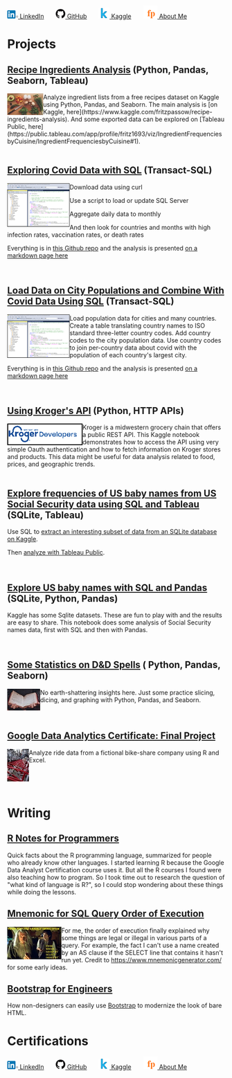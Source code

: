 [![LinkedIn icon](linkedin.png) LinkedIn](https://www.linkedin.com/in/fredrich-passow-4789146)
 &nbsp; &nbsp; &nbsp; 
[![GitHub icon](github.png) GitHub](https://github.com/fpassow)
 &nbsp; &nbsp; &nbsp; 
 [![Kaggle icon](kaggle_icon.png) Kaggle](https://www.kaggle.com/fritzpassow/code)
  &nbsp; &nbsp; &nbsp; 
[![me](fp.png) About Me](about_me.html)

# Projects

## [Recipe Ingredients Analysis](https://www.kaggle.com/fritzpassow/recipe-ingredients-analysis)  (Python, Pandas, Seaborn, Tableau)

<img align="left" src="katie-smith-uQs1802D0CQ-unsplash_SMALLER.jpg">
Analyze ingredient lists from a free recipes dataset on Kaggle using Python, Pandas, and Seaborn. The main analysis is [on Kaggle, here](https://www.kaggle.com/fritzpassow/recipe-ingredients-analysis). And some exported data can be explored on [Tableau Public, here](https://public.tableau.com/app/profile/fritz1693/viz/IngredientFrequenciesbyCuisine/IngredientFrequenciesbyCuisine#1).
<br clear="left"/>

<br/>

## [Exploring Covid Data with SQL](https://fpassow.github.io/world_data/owid_covid/queries_and_results.html) (Transact-SQL)
<img align="left" src="ssms.png">
Download data using curl

Use a script to load or update SQL Server

Aggregate daily data to monthly

And then look for countries and months with high infection rates, vaccination rates, or death rates

Everything is in [this Github repo](https://github.com/fpassow/world_data/tree/main/owid_covid) and the analysis is presented 
[on a markdown page here](https://fpassow.github.io/world_data/owid_covid/queries_and_results.html)
<br clear="left"/>

<br/>

## [Load Data on City Populations and Combine With Covid Data Using SQL](https://fpassow.github.io/world_data/city_populations/cities_queries_and_results.html) (Transact-SQL)
<img align="left" src="ssms.png">
Load population data for cities and many countries. Create a table translating country names to ISO standard three-letter country codes.
Add country codes to the city population data. Use country codes to join per-country data about covid with the population 
of each country's largest city. 

Everything is in [this Github repo](https://github.com/fpassow/world_data/tree/main/city_populations) and the analysis is presented 
[on a markdown page here](https://fpassow.github.io/world_data/city_populations/cities_queries_and_results.html)
<br clear="left"/>

<br/>

## [Using Kroger's API](https://www.kaggle.com/code/fritzpassow/using-kroger-s-api) (Python, HTTP APIs)
<img align="left" src="kroger_dev_logo.png">
Kroger is a midwestern grocery chain that offers a public REST API. This Kaggle notebook demonstrates how to access the API using very simple Oauth authentication and how to fetch information on Kroger stores and products. This data might be useful for data analysis related to food, prices, and geographic trends.
<br clear="left"/>

<br/>

## [Explore frequencies of US baby names from US Social Security data using SQL and Tableau](https://www.kaggle.com/fritzpassow/baby-names-sql-and-tableau) (SQLite, Tableau)
Use SQL to [extract an interesting subset of data from an SQLite database on Kaggle](https://www.kaggle.com/fritzpassow/baby-names-sql-and-tableau). 

Then [analyze with Tableau Public](https://public.tableau.com/app/profile/fritz1693/viz/BabyNamesbyStateandYear/BabyNamesbyStateandYear). 

<br/>

## [Explore US baby names with SQL and Pandas](https://www.kaggle.com/fritzpassow/explore-us-baby-names-with-sql-and-pandas) (SQLite, Python, Pandas)
Kaggle has some Sqlite datasets. These are fun to play with and the results are easy to share. This notebook does some analysis of Social Security names data, first with SQL and then with Pandas.
<br clear="left"/>

<br/>

## [Some Statistics on D&D Spells](https://www.kaggle.com/fritzpassow/some-statistics-on-d-d-spells) ( Python, Pandas, Seaborn)
<img align="left" src="annie-spratt-wseixWvrsD4-unsplash_SMALLER.jpg">
No earth-shattering insights here. Just some practice slicing, dicing, and graphing with Python, Pandas, and Seaborn.
<br clear="left"/>

<br/>

## [Google Data Analytics Certificate: Final Project](https://fpassow.github.io/google_cert_project/)
<img align="left" src="who-s-denilo-GxEC8q7lm-M-unsplash_SMALLER.jpg">
Analyze ride data from a fictional bike-share company using R and Excel.
<br clear="left"/>

<br/>

# Writing

## [R Notes for Programmers](https://docs.google.com/document/d/1G2h8k4SuW2E9RkhKtU9p3ehNwLWADwG2YjW7fM46O60/edit?usp=sharing)
Quick facts about the R programming language, summarized for people who already know other languages. I started learning R because the Google
Data Analyst Certification course uses it. But all the R courses I found were also teaching how to program. So I took time out to
research the question of "what kind of language is R?", so I could stop wondering about these things while doing the lessons.

## [Mnemonic for SQL Query Order of Execution](SQL_execution_order_mnemonic.jpg)
[<img align="left" src="sql_mnemonic_small.jpg">](SQL_execution_order_mnemonic.jpg)
For me, the order of execution finally explained why some things are legal or illegal in various parts of a query. For example, the fact I can't use a name created by an AS clause if the SELECT line that contains it hasn't run yet. Credit to https://www.mnemonicgenerator.com/ for some early ideas.

## [Bootstrap for Engineers](https://fpassow.github.io/bootstrap4engineers.html)
How non-designers can easily use [Bootstrap](https://getbootstrap.com) to modernize the look
of bare HTML.

# Certifications

<div data-iframe-width="150" data-iframe-height="270" data-share-badge-id="82415c22-7347-4342-8dbe-bcdff5d6cefb" data-share-badge-host="https://www.credly.com"></div><script type="text/javascript" async src="//cdn.credly.com/assets/utilities/embed.js"></script>



[![LinkedIn icon](linkedin.png) LinkedIn](https://www.linkedin.com/in/fredrich-passow-4789146)
 &nbsp; &nbsp; &nbsp; 
[![GitHub icon](github.png) GitHub](https://github.com/fpassow)
 &nbsp; &nbsp; &nbsp; 
 [![Kaggle icon](kaggle_icon.png) Kaggle](https://www.kaggle.com/fritzpassow/code)
  &nbsp; &nbsp; &nbsp; 
[![me](fp.png) About Me](about_me.html)
